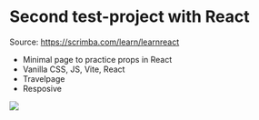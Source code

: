 # Second test-project with React

Source: https://scrimba.com/learn/learnreact

- Minimal page to practice props in React
- Vanilla CSS, JS, Vite, React
- Travelpage
- Resposive

![](page-screenshot.png)